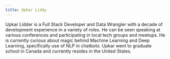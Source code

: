 ```yaml
---
title: Upkar Liddy
---
```


Upkar Lidder is a Full Stack Developer and Data Wrangler with a decade of development experience in a variety of roles. He can be seen speaking at various conferences and participating in local tech groups and meetups. He is currently curious about magic behind Machine Learning and Deep Learning, specifically use of NLP in chatbots. Upkar went to graduate school in Canada and currently resides in the United States.